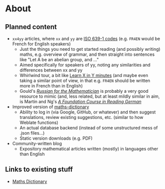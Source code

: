 # About

## Planned content

- `xx4yy` articles, where `xx` and `yy` are [ISO 639-1 codes](https://en.wikipedia.org/wiki/List_of_ISO_639-1_codes) (e.g. `FR4EN` would be French for English speakers)
  + Just the things you need to get started reading (and possibly writing) maths, e.g. overview of grammar, and then straight into sentences like "Let A be an abelian group, and ..."
  + Aimed specifically for speakers of yy, noting any similarities and differences between xx and yy
  + Whirlwind tour, a bit like [Learn X in Y minutes](https://learnxinyminutes.com/) (and maybe even taking a similar point of view, in that e.g. `FR4EN` should be written more in French than in English)
  + Gould's [*Russian for the Mathematician*](https://link.springer.com/book/10.1007/978-3-642-65384-1) is probably a very good resource to mimic (and, less related, but at least mildly similar in aim, is Martin and Ng's [*A Foundation Course in Reading German*](https://wisc.pb.unizin.org/readinggerman/)
- Improved version of [maths-dictionary](https://thosgood.com/maths-dictionary/)
  + Ability to log in (via Google, GitHub, or whatever) and then suggest translations, review existing suggestions, etc. (similar to how Weblate functions)
  + An actual database backend (instead of some unstructured mess of .json files...)
  + Static version downloads (e.g. PDF)
- Community-written blog
  + Expository mathematical articles written (mostly) in languages other than English


## Links to existing stuff

- [Maths Dictionary](https://thosgood.com/maths-dictionary/)

